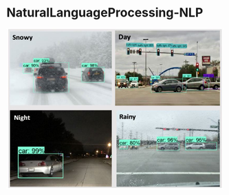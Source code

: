 # NaturalLanguageProcessing-NLP


![](https://github.com/kevimwe/CAPSTONE/blob/master/driving_conditions.JPG)
